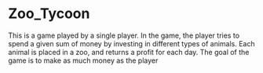 # Zoo_Tycoon
This is a game played by a single player. In the game,  the player tries to spend a given sum of money by investing in different types of animals. Each animal is placed in a zoo, and returns a profit for each day. The goal of the game is to make as much money as the player
